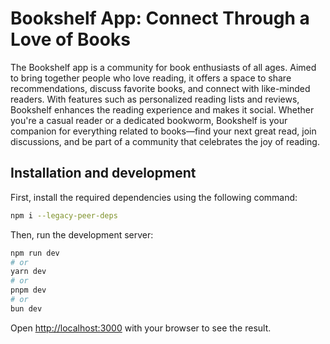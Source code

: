 # Bookshelf App: Connect Through a Love of Books

The Bookshelf app is a community for book enthusiasts of all ages. Aimed to bring together people who love reading, it offers a space to share recommendations, discuss favorite books, and connect with like-minded readers. With features such as personalized reading lists and reviews, Bookshelf enhances the reading experience and makes it social. Whether you're a casual reader or a dedicated bookworm, Bookshelf is your companion for everything related to books—find your next great read, join discussions, and be part of a community that celebrates the joy of reading.

## Installation and development

First, install the required dependencies using the following command:

```bash
npm i --legacy-peer-deps
```

Then, run the development server:

```bash
npm run dev
# or
yarn dev
# or
pnpm dev
# or
bun dev
```

Open [http://localhost:3000](http://localhost:3000) with your browser to see the result.
